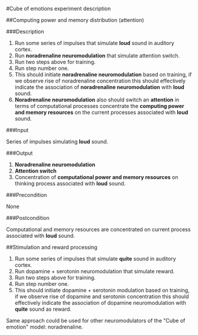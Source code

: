 #Cube of emotions experiment description

##Computing power and memory distribution (attention)

###Description

1. Run some series of impulses that simulate **loud** sound in auditory cortex.
1. Run **noradrenaline neuromodulation** that simulate attention switch.
1. Run two steps above for training.
1. Run step number one.
1. This should initiate **noradrenaline neuromodulation** based on training, if we observe rise of noradrenaline concentration this should effectively indicate the association of **noradrenaline neuromodulation** with **loud** sound.
1. **Noradrenaline neuromodulation** also should switch an **attention** in terms of computational processes concentrate the **computing power and memory resources** on the current processes associated with **loud** sound.

###Input

Series of impulses simulating **loud** sound.

###Output

1. **Noradrenaline neuromodulation**
1. **Attention switch**
1. Concentration of **computational power and memory resources** on thinking process associated with **loud** sound.

###Precondition

None

###Postcondition

Computational and memory resources are concentrated on current process associated with **loud** sound.


##Stimulation and reward processing 
1. Run some series of impulses that simulate **quite** sound in auditory cortex.
1. Run dopamine + serotonin neuromodulation that simulate reward.
1. Run two steps above for training.
1. Run step number one.
1. This should initiate dopamine + serotonin modulation based on training, if we observe rise of dopamine and serotonin concentration this should effectively indicate the association of dopamine neuromodulation with **quite** sound as reward.

Same approach could be used for other neuromodulators of the "Cube of emotion" model: noradrenaline.

